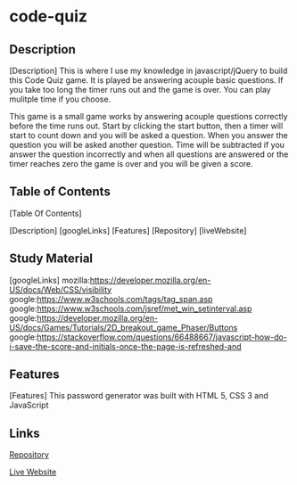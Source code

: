 # code-quiz


## Description
[Description]
This is where I use my knowledge in javascript/jQuery to build this Code Quiz game. It is played be answering acouple basic questions. If you take too long the timer runs out and the game is over. You can play mulitple time if you choose.


This game is a small game works by answering acouple questions correctly before the time runs out.  Start by clicking the start button, then a timer will start to count down and you will be asked a question. When you answer the question you will be asked another question. Time will be subtracted if you answer the question incorrectly and when all questions are answered or the timer reaches zero the game is over and you will be given a score.


## Table of Contents
[Table Of Contents]

[Description]
[googleLinks]
[Features]
[Repository]
[liveWebsite]


## Study Material
[googleLinks]
<a>mozilla:<a href="#">https://developer.mozilla.org/en-US/docs/Web/CSS/visibility
<a>google:<a href="#">https://www.w3schools.com/tags/tag_span.asp
<a>google:<a href="#">https://www.w3schools.com/jsref/met_win_setinterval.asp
<a>google:<a href="#">https://developer.mozilla.org/en-US/docs/Games/Tutorials/2D_breakout_game_Phaser/Buttons
<a>google:<a href="#">https://stackoverflow.com/questions/66488667/javascript-how-do-i-save-the-score-and-initials-once-the-page-is-refreshed-and



## Features
[Features]
This password generator was built with HTML 5, CSS 3 and JavaScript

## Links
[Repository](https://github.com/jmoniz155/code-quiz)

[Live Website](https://jmoniz155.github.io/code-quiz/)

